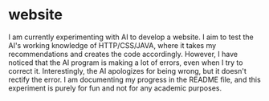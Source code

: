 # website
I am currently experimenting with AI to develop a website. I aim to test the AI's working knowledge of HTTP/CSS/JAVA, where it takes my recommendations and creates the code accordingly. However, I have noticed that the AI program is making a lot of errors, even when I try to correct it. Interestingly, the AI apologizes for being wrong, but it doesn't rectify the error. I am documenting my progress in the README file, and this experiment is purely for fun and not for any academic purposes.
